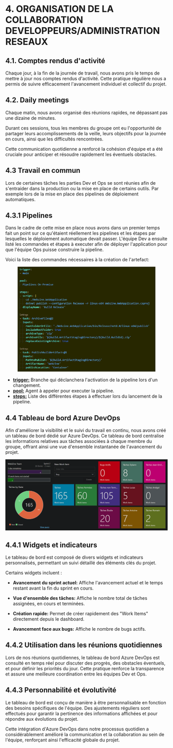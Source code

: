 # **4. ORGANISATION DE LA COLLABORATION DEVELOPPEURS/ADMINISTRATION RESEAUX** ##

## 4.1. Comptes rendus d'activité

Chaque jour, à la fin de la journée de travail, nous avons pris le temps de mettre à jour nos comptes rendus d'activité. Cette pratique régulière nous a permis de suivre efficacement l'avancement individuel et collectif du projet.

## 4.2. Daily meetings

Chaque matin, nous avons organisé des réunions rapides, ne dépassant pas une dizaine de minutes. 

Durant ces sessions, tous les membres du groupe ont eu l'opportunité de partager leurs accomplissements de la veille, leurs objectifs pour la journée en cours, ainsi que les difficultés rencontrées. 

Cette communication quotidienne a renforcé la cohésion d'équipe et a été cruciale pour anticiper et résoudre rapidement les éventuels obstacles.

## 4.3 Travail en commun

Lors de certaines tâches les parties Dev et Ops se sont réunies afin de s'entraider dans la production ou la mise en place de certains outils. Par exemple lors de la mise en place des pipelines de déploiement automatiques.

## 4.3.1 Pipelines

Dans le cadre de cette mise en place nous avons dans un premier temps fait un point sur ce qu'étaient réellement les pipelines et les étapes par lesquelles le déploiement automatique devait passer.
L'équipe Dev a ensuite listé les commandes et étapes à executer afin de déployer l'application pour que l'équipe Ops puisse construire la pipeline.

Voici la liste des commandes nécessaires à la création de l'artefact:

<p align="center">
  <img src="images/Commandes_pipeline.png" alt="Schema" width="85%">
</p>

- <b><u>trigger:</u></b> Branche qui déclanchera l'activation de la pipeline lors d'un changement.
- <b><u>pool:</u></b> Agent à appeler pour executer la pipeline.
- <b><u>steps:</u></b> Liste des différentes étapes à effectuer lors du lancement de la pipeline.

## 4.4 Tableau de bord Azure DevOps

Afin d'améliorer la visibilité et le suivi du travail en continu, nous avons créé un tableau de bord dédié sur Azure DevOps.
Ce tableau de bord centralise les informations relatives aux tâches associées à chaque membre du groupe, offrant ainsi une vue d'ensemble instantanée de l'avancement du projet.

![Dashboard](images/Dashboard_Azure_DevOps.png)

## 4.4.1 Widgets et indicateurs

Le tableau de bord est composé de divers widgets et indicateurs personnalisés, permettant un suivi détaillé des éléments clés du projet.

Certains widgets incluent :

- <b>Avancement du sprint actuel:</b> Affiche l'avancement actuel et le temps restant avant la fin du sprint en cours.

- <b>Vue d'ensemble des tâches:</b> Affiche le nombre total de tâches assignées, en cours et terminées.

- <b>Création rapide:</b> Permet de créer rapidement des "Work Items" directement depuis le dashboard.

- <b>Avancement face aux bugs:</b> Affiche le nombre de bugs actifs.

## 4.4.2 Utilisation dans les réunions quotidiennes

Lors de nos réunions quotidiennes, le tableau de bord Azure DevOps est consulté en temps réel pour discuter des progrès, des obstacles éventuels, et pour définir les priorités du jour.
Cette pratique renforce la transparence et assure une meilleure coordination entre les équipes Dev et Ops.

## 4.4.3 Personnabilité et évolutivité

Le tableau de bord est conçu de manière à être personnalisable en fonction des besoins spécifiques de l'équipe.
Des ajustements réguliers sont effectués pour garantir la pertinence des informations affichées et pour répondre aux évolutions du projet.

Cette intégration d'Azure DevOps dans notre processus quotidien a considérablement amélioré la communication et la collaboration au sein de l'équipe, renforçant ainsi l'efficacité globale du projet.






